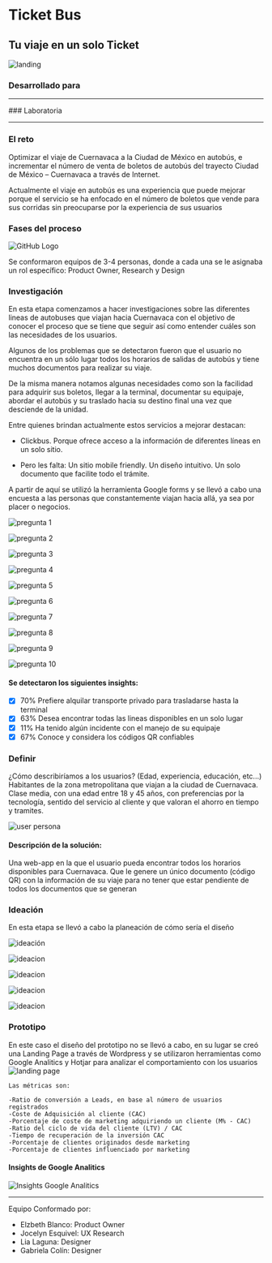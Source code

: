 # Ticket Bus

## Tu viaje en un solo Ticket
![landing](https://user-images.githubusercontent.com/32862353/38530717-a4fc3072-3c31-11e8-8620-b3c5db5e8ddf.jpg)

### Desarrollado para
<hr>
### Laboratoria
<hr>

### El reto
Optimizar el viaje de Cuernavaca a la Ciudad de México en autobús, e incrementar el número de venta de boletos de autobús del trayecto Ciudad de México – Cuernavaca a través de Internet.

Actualmente el viaje en autobús es una experiencia que puede mejorar porque el servicio se ha enfocado en el número de boletos que vende para sus corridas sin preocuparse por la experiencia de sus usuarios


### Fases del proceso

![GitHub Logo](assets/images/proceso.jpg)

Se conformaron equipos de 3-4 personas, donde a cada una se le asignaba un rol específico: Product Owner, Research y Design

### Investigación
En esta etapa comenzamos a hacer investigaciones sobre las diferentes lineas de autobuses que viajan hacia Cuernavaca con el objetivo de conocer el proceso que se tiene que seguir así como entender cuáles son las necesidades de los usuarios.

Algunos de los problemas que se detectaron fueron que el usuario no encuentra en un sólo lugar todos los horarios de salidas de autobús y tiene muchos documentos para realizar su viaje.

De la misma manera notamos algunas necesidades como son la facilidad para adquirir sus boletos, llegar a la terminal, documentar su equipaje, abordar el autobús y su traslado hacia su destino final una vez que desciende de la unidad.

Entre quienes brindan actualmente estos servicios a mejorar destacan:
* Clickbus. Porque ofrece acceso a la información de diferentes líneas en un solo sitio.


* Pero les falta: Un sitio mobile friendly. Un diseño intuitivo. Un solo documento que facilite todo el trámite.


A partir de aquí se utilizó la herramienta Google forms y se llevó a cabo una encuesta a las personas que constantemente viajan hacia allá, ya sea por placer o negocios.

![pregunta 1](assets/images/resp1.jpg)

![pregunta 2](assets/images/resp2.jpg)

![pregunta 3](assets/images/resp3.jpg)

![pregunta 4](assets/images/resp4.jpg)

![pregunta 5](assets/images/resp5.jpg)

![pregunta 6](assets/images/resp6.jpg)

![pregunta 7](assets/images/resp7.jpg)

![pregunta 8](assets/images/resp8.jpg)

![pregunta 9](assets/images/resp9.jpg)

![pregunta 10](assets/images/resp10.jpg)


#### Se detectaron los siguientes insights:

- [x] 70% Prefiere alquilar transporte privado para trasladarse hasta la terminal
- [x] 63% Desea encontrar todas las lineas disponibles en un solo lugar
- [x] 11% Ha tenido algún incidente con el manejo de su equipaje
- [x] 67% Conoce y considera los códigos QR confiables

### Definir

¿Cómo describiríamos a los usuarios? (Edad, experiencia, educación, etc...)
Habitantes de la zona metropolitana que viajan a la ciudad de Cuernavaca. Clase media, con una edad entre 18 y 45 años, con preferencias por la tecnología, sentido del servicio al cliente y que valoran el ahorro en tiempo y tramites.

![user persona](assets/images/definir.jpg)

#### Descripción de la solución:

Una web-app en la que el usuario pueda encontrar todos los horarios disponibles para Cuernavaca. Que le genere un único documento (código QR) con la información de su viaje para no tener que estar pendiente de todos los documentos que se generan

### Ideación

En esta etapa se llevó a cabo la planeación de cómo sería el diseño

![ideación](assets/images/acciones1.jpg)

![ideacion](assets/images/acciones2.jpg)

![ideacion](assets/images/acciones3.jpg)

![ideacion](assets/images/acciones4.jpg)

![ideacion](assets/images/acciones5.jpg)

### Prototipo


En este caso el diseño del prototipo no se llevó a cabo, en su lugar se creó una Landing Page a través de Wordpress y se utilizaron herramientas como Google Analitics y Hotjar para analizar el comportamiento con los usuarios
![landing page](assets/images/busticket-landing-page.png)

```
Las métricas son:

-Ratio de conversión a Leads, en base al número de usuarios registrados
-Coste de Adquisición al cliente (CAC)
-Porcentaje de coste de marketing adquiriendo un cliente (M% - CAC)
-Ratio del ciclo de vida del cliente (LTV) / CAC
-Tiempo de recuperación de la inversión CAC
-Porcentaje de clientes originados desde marketing
-Porcentaje de clientes influenciado por marketing
```
#### Insights de Google Analitics

![Insights Google Analitics](assets/images/INSIGHTS.jpg)


<hr>
Equipo Conformado por:

* Elzbeth Blanco: Product Owner
* Jocelyn Esquivel: UX Research
* Lia Laguna: Designer
* Gabriela Colín: Designer
